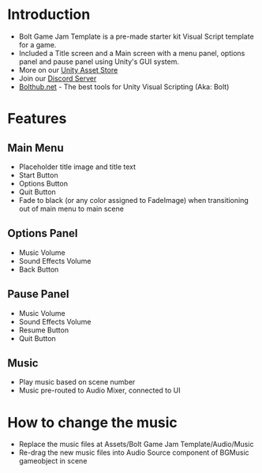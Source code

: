 # Introduction
- Bolt Game Jam Template is a pre-made starter kit Visual Script template for a game.
- Included a Title screen and a Main screen with a menu panel, options panel and pause panel using Unity's GUI system.
- More on our [Unity Asset Store](https://assetstore.unity.com/publishers/49809)
- Join our [Discord Server](https://discord.gg/gas3BMCRhE)
- [Bolthub.net](https://assetstore.unity.com/publishers/49809) - The best tools for Unity Visual Scripting (Aka: Bolt)

# Features
## Main Menu
- Placeholder title image and title text
- Start Button
- Options Button
- Quit Button
- Fade to black (or any color assigned to FadeImage) when transitioning out of main menu to main scene

## Options Panel
- Music Volume
- Sound Effects Volume
- Back Button

## Pause Panel
- Music Volume
- Sound Effects Volume
- Resume Button
- Quit Button

## Music
- Play music based on scene number
- Music pre-routed to Audio Mixer, connected to UI
        
# How to change the music
- Replace the music files at Assets/Bolt Game Jam Template/Audio/Music
- Re-drag the new music files into Audio Source component of BGMusic gameobject in scene
